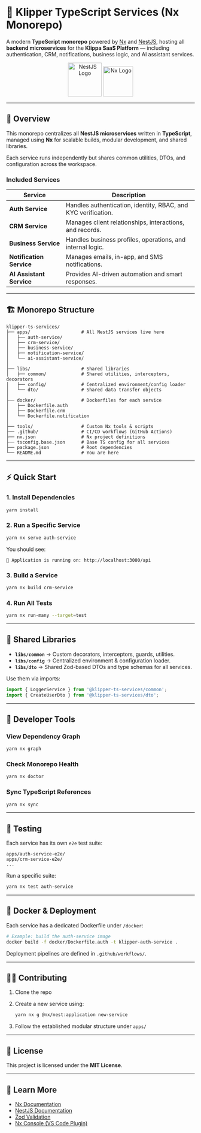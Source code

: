 # 🚀 Klipper TypeScript Services (Nx Monorepo)

A modern **TypeScript monorepo** powered by [Nx](https://nx.dev) and [NestJS](https://nestjs.com), hosting all **backend microservices** for the **Klippa SaaS Platform** — including authentication, CRM, notifications, business logic, and AI assistant services.

<p align="center">
  <img src="https://nestjs.com/img/logo-small.svg" width="90" alt="NestJS Logo" />
  <img src="https://raw.githubusercontent.com/nrwl/nx/master/images/nx-logo.png" width="80" alt="Nx Logo" />
</p>

---

## 🧭 Overview

This monorepo centralizes all **NestJS microservices** written in **TypeScript**, managed using **Nx** for scalable builds, modular development, and shared libraries.

Each service runs independently but shares common utilities, DTOs, and configuration across the workspace.

### Included Services

| Service                  | Description                                                   |
| ------------------------ | ------------------------------------------------------------- |
| **Auth Service**         | Handles authentication, identity, RBAC, and KYC verification. |
| **CRM Service**          | Manages client relationships, interactions, and records.      |
| **Business Service**     | Handles business profiles, operations, and internal logic.    |
| **Notification Service** | Manages emails, in-app, and SMS notifications.                |
| **AI Assistant Service** | Provides AI-driven automation and smart responses.            |

---

## 🏗️ Monorepo Structure

```text
klipper-ts-services/
├── apps/                   # All NestJS services live here
│   ├── auth-service/
│   ├── crm-service/
│   ├── business-service/
│   ├── notification-service/
│   └── ai-assistant-service/
│
├── libs/                   # Shared libraries
│   ├── common/             # Shared utilities, interceptors, decorators
│   ├── config/             # Centralized environment/config loader
│   └── dto/                # Shared data transfer objects
│
├── docker/                 # Dockerfiles for each service
│   ├── Dockerfile.auth
│   ├── Dockerfile.crm
│   └── Dockerfile.notification
│
├── tools/                  # Custom Nx tools & scripts
├── .github/                # CI/CD workflows (GitHub Actions)
├── nx.json                 # Nx project definitions
├── tsconfig.base.json      # Base TS config for all services
├── package.json            # Root dependencies
└── README.md               # You are here
```

---

## ⚡ Quick Start

### 1. Install Dependencies

```bash
yarn install
```

### 2. Run a Specific Service

```bash
yarn nx serve auth-service
```

You should see:

```
🚀 Application is running on: http://localhost:3000/api
```

### 3. Build a Service

```bash
yarn nx build crm-service
```

### 4. Run All Tests

```bash
yarn nx run-many --target=test
```

---

## 🧱 Shared Libraries

- **`libs/common`** → Custom decorators, interceptors, guards, utilities.
- **`libs/config`** → Centralized environment & configuration loader.
- **`libs/dto`** → Shared Zod-based DTOs and type schemas for all services.

Use them via imports:

```ts
import { LoggerService } from '@klipper-ts-services/common';
import { CreateUserDto } from '@klipper-ts-services/dto';
```

---

## 🧰 Developer Tools

### View Dependency Graph

```bash
yarn nx graph
```

### Check Monorepo Health

```bash
yarn nx doctor
```

### Sync TypeScript References

```bash
yarn nx sync
```

---

## 🧪 Testing

Each service has its own `e2e` test suite:

```
apps/auth-service-e2e/
apps/crm-service-e2e/
...
```

Run a specific suite:

```bash
yarn nx test auth-service
```

---

## 🐳 Docker & Deployment

Each service has a dedicated Dockerfile under `/docker`:

```bash
# Example: build the auth-service image
docker build -f docker/Dockerfile.auth -t klipper-auth-service .
```

Deployment pipelines are defined in `.github/workflows/`.

---

## 🧑‍💻 Contributing

1. Clone the repo
2. Create a new service using:

   ```bash
   yarn nx g @nx/nest:application new-service
   ```

3. Follow the established modular structure under `apps/`

---

## 📜 License

This project is licensed under the **MIT License**.

---

## 🧠 Learn More

- [Nx Documentation](https://nx.dev)
- [NestJS Documentation](https://docs.nestjs.com)
- [Zod Validation](https://zod.dev)
- [Nx Console (VS Code Plugin)](https://nx.dev/getting-started/editor-setup)
